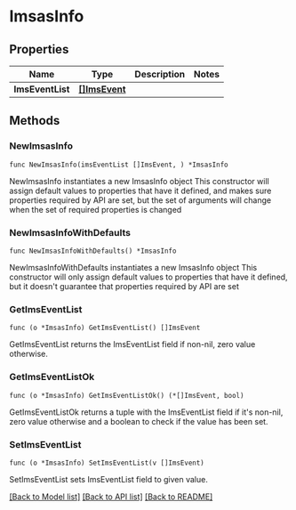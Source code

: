 # ImsasInfo

## Properties

Name | Type | Description | Notes
------------ | ------------- | ------------- | -------------
**ImsEventList** | [**[]ImsEvent**](ImsEvent.md) |  | 

## Methods

### NewImsasInfo

`func NewImsasInfo(imsEventList []ImsEvent, ) *ImsasInfo`

NewImsasInfo instantiates a new ImsasInfo object
This constructor will assign default values to properties that have it defined,
and makes sure properties required by API are set, but the set of arguments
will change when the set of required properties is changed

### NewImsasInfoWithDefaults

`func NewImsasInfoWithDefaults() *ImsasInfo`

NewImsasInfoWithDefaults instantiates a new ImsasInfo object
This constructor will only assign default values to properties that have it defined,
but it doesn't guarantee that properties required by API are set

### GetImsEventList

`func (o *ImsasInfo) GetImsEventList() []ImsEvent`

GetImsEventList returns the ImsEventList field if non-nil, zero value otherwise.

### GetImsEventListOk

`func (o *ImsasInfo) GetImsEventListOk() (*[]ImsEvent, bool)`

GetImsEventListOk returns a tuple with the ImsEventList field if it's non-nil, zero value otherwise
and a boolean to check if the value has been set.

### SetImsEventList

`func (o *ImsasInfo) SetImsEventList(v []ImsEvent)`

SetImsEventList sets ImsEventList field to given value.



[[Back to Model list]](../README.md#documentation-for-models) [[Back to API list]](../README.md#documentation-for-api-endpoints) [[Back to README]](../README.md)


